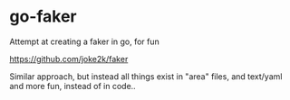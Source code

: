 # go-faker

Attempt at creating a faker in go, for fun

https://github.com/joke2k/faker

Similar approach, but instead all things exist
in "area" files, and text/yaml
and more fun, instead of in code..



